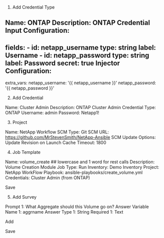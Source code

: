 

1. Add Credential Type

Name: ONTAP
Description: ONTAP Credential
Input Configuration:
  ---
  fields:
    - id: netapp_username
      type: string
      label: Username
    - id: netapp_password
      type: string
      label: Password
      secret: true
Injector Configuration:
  ---
  extra_vars:
    netapp_username: '{{ netapp_username }}'
    netapp_password: '{{ netapp_password }}'

2. Add Credential

Name: Cluster Admin
Description: ONTAP Cluster Admin
Credential Type: ONTAP
Username: admin
Password: Netapp1!

3. Project

Name: NetApp Workflow
SCM Type: Git
SCM URL: https://github.com/MrStevenSmith/NetApp-Ansible
SCM Update Options: Update Revision on Launch
Cache Timeout: 1800

4. Job Template

Name: volume_create  ## lowercase and 1 word for rest calls
Description: Volume Creation Module
Job Type: Run
Inventory: Demo Inventory
Project: NetApp WorkFlow
Playbook: ansible-playbooks/create_volume.yml
Credentials: Cluster Admin (from ONTAP)

Save

5. Add Survey

Prompt 1: What Aggregate should this Volume go on?
Answer Variable Name 1: aggrname
Answer Type 1: String
Required 1: Text

Add

Save